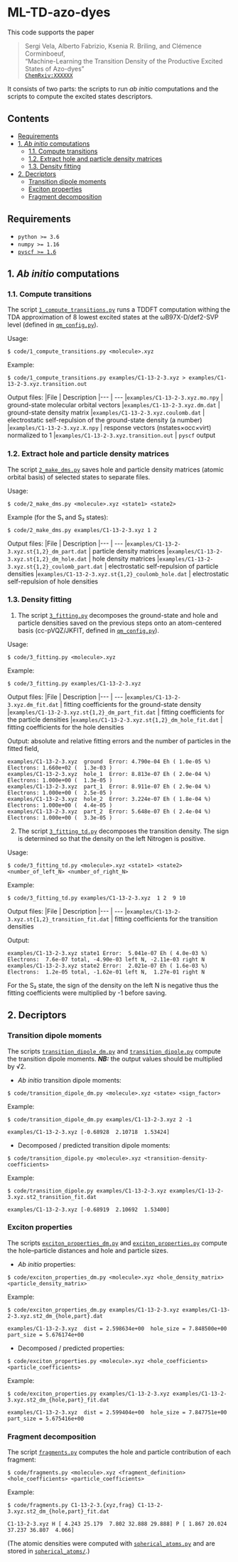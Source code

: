 # ML-TD-azo-dyes

This code supports the paper
> Sergi Vela, Alberto Fabrizio, Ksenia R. Briling, and Clémence Corminboeuf,<br>
> “Machine-Learning the Transition Density of the Productive Excited States of Azo-dyes”<br>
> [`ChemRxiv:XXXXXX`](https://chemrxiv.org/xxxxxx)<br>

It consists of two parts: the scripts to run *ab initio* computations
and the scripts to compute the excited states descriptors.

## Contents

* [Requirements](#requirements)
* [1. *Ab initio* computations](#1-ab-initio-computations)
  * [1.1. Compute transitions](#11-compute-transitions)
  * [1.2. Extract hole and particle density matrices](#12-extract-hole-and-particle-density-matrices)
  * [1.3. Density fitting](#13-density-fitting)
* [2. Decriptors](#2-decriptors)
  * [Transition dipole moments](#transition-dipole-moments)
  * [Exciton properties](#exciton-properties)
  * [Fragment decomposition](#fragment-decomposition)

## Requirements

* `python >= 3.6`
* `numpy >= 1.16`
* [`pyscf >= 1.6`](https://github.com/pyscf/pyscf)

## 1. *Ab initio* computations

### 1.1. Compute transitions

The script [`1_compute_transitions.py`](code/1_compute_transitions.py)
runs a TDDFT computation withing the TDA approximation
of 8 lowest excited states at the ωB97X-D/def2-SVP level (defined in [`qm_config.py`](code/qm_config.py)).

Usage:
```
$ code/1_compute_transitions.py <molecule>.xyz
```
Example:
```
$ code/1_compute_transitions.py examples/C1-13-2-3.xyz > examples/C1-13-2-3.xyz.transition.out
```
Output files:
|File                                      | Description
|---                                       | ---
|`examples/C1-13-2-3.xyz.mo.npy`           | ground-state molecular orbital vectors
|`examples/C1-13-2-3.xyz.dm.dat`           | ground-state density matrix
|`examples/C1-13-2-3.xyz.coulomb.dat`      | electrostatic self-repulsion of the ground-state density (a number)
|`examples/C1-13-2-3.xyz.X.npy`            | response vectors (nstates×occ×virt) normalized to 1
|`examples/C1-13-2-3.xyz.transition.out`   | `pyscf` output

### 1.2. Extract hole and particle density matrices

The script [`2_make_dms.py`](code/2_make_dms.py)
saves hole and particle density matrices (atomic orbital basis) of selected states to separate files.

Usage:
```
$ code/2_make_dms.py <molecule>.xyz <state1> <state2>
```
Example (for the S₁ and S₂ states):
```
$ code/2_make_dms.py examples/C1-13-2-3.xyz 1 2
```
Output files:
|File                                                 | Description
|---                                                  | ---
|`examples/C1-13-2-3.xyz.st{1,2}_dm_part.dat`         | particle density matrices
|`examples/C1-13-2-3.xyz.st{1,2}_dm_hole.dat`         | hole density matrices
|`examples/C1-13-2-3.xyz.st{1,2}_coulomb_part.dat`    | electrostatic self-repulsion of particle densities
|`examples/C1-13-2-3.xyz.st{1,2}_coulomb_hole.dat`    | electrostatic self-repulsion of hole densities

### 1.3. Density fitting

1. The script [`3_fitting.py`](code/3_fitting.py)
decomposes the ground-state and hole and particle densities saved on the previous steps onto an atom-centered basis
(cc-pVQZ/JKFIT, defined in [`qm_config.py`](code/qm_config.py)).

Usage:
```
$ code/3_fitting.py <molecule>.xyz
```
Example:
```
$ code/3_fitting.py examples/C1-13-2-3.xyz
```
Output files:
|File                                                 | Description
|---                                                  | ---
|`examples/C1-13-2-3.xyz.dm_fit.dat`                  | fitting coefficients for the ground-state density
|`examples/C1-13-2-3.xyz.st{1,2}_dm_part_fit.dat`     | fitting coefficients for the particle densities
|`examples/C1-13-2-3.xyz.st{1,2}_dm_hole_fit.dat`     | fitting coefficients for the hole densities

Output: absolute and relative fitting errors and the number of particles in the fitted field,
```
examples/C1-13-2-3.xyz  ground  Error: 4.790e-04 Eh ( 1.0e-05 %)  Electrons: 1.660e+02 (  1.3e-03 )
examples/C1-13-2-3.xyz  hole_1  Error: 8.813e-07 Eh ( 2.0e-04 %)  Electrons: 1.000e+00 (  1.3e-05 )
examples/C1-13-2-3.xyz  part_1  Error: 8.911e-07 Eh ( 2.9e-04 %)  Electrons: 1.000e+00 (  2.5e-05 )
examples/C1-13-2-3.xyz  hole_2  Error: 3.224e-07 Eh ( 1.8e-04 %)  Electrons: 1.000e+00 (  4.4e-05 )
examples/C1-13-2-3.xyz  part_2  Error: 5.648e-07 Eh ( 2.4e-04 %)  Electrons: 1.000e+00 (  3.3e-05 )
```

2. The script [`3_fitting_td.py`](code/3_fitting_td.py)
decomposes the transition density. The sign is determined so that the density on the left Nitrogen is positive.

Usage:
```
$ code/3_fitting_td.py <molecule>.xyz <state1> <state2> <number_of_left_N> <number_of_right_N>
```
Example:
```
$ code/3_fitting_td.py examples/C1-13-2-3.xyz  1 2  9 10
```
Output files:
|File                                                 | Description
|---                                                  | ---
|`examples/C1-13-2-3.xyz.st{1,2}_transition_fit.dat`  | fitting coefficients for the transition densities

Output:
```
examples/C1-13-2-3.xyz state1 Error:  5.041e-07 Eh ( 4.0e-03 %)  Electrons:  7.6e-07 total, -4.90e-03 left N, -2.11e-03 right N
examples/C1-13-2-3.xyz state2 Error:  2.021e-07 Eh ( 1.6e-03 %)  Electrons:  1.2e-05 total, -1.62e-01 left N,  1.27e-01 right N
```
For the S₂ state, the sign of the density on the left N is negative thus the fitting coefficients were multiplied by -1 before saving.


## 2. Decriptors

### Transition dipole moments

The scripts [`transition_dipole_dm.py`](code/transition_dipole_dm.py) and [`transition_dipole.py`](code/transition_dipole.py)
compute the transition dipole moments. ***NB:*** the output values should be multiplied by √2.
* *Ab initio* transition dipole moments:
```
$ code/transition_dipole_dm.py <molecule>.xyz <state> <sign_factor>
```

Example:
```
$ code/transition_dipole_dm.py examples/C1-13-2-3.xyz 2 -1

examples/C1-13-2-3.xyz [-0.68928  2.10718  1.53424]
```

* Decomposed / predicted transition dipole moments:
```
$ code/transition_dipole.py <molecule>.xyz <transition-density-coefficients>
```
Example:
```
$ code/transition_dipole.py examples/C1-13-2-3.xyz examples/C1-13-2-3.xyz.st2_transition_fit.dat

examples/C1-13-2-3.xyz [-0.68919  2.10692  1.53400]
```

### Exciton properties

The scripts [`exciton_properties_dm.py`](code/exciton_properties_dm.py) and [`exciton_properties.py`](code/exciton_properties.py)
compute the hole–particle distances and hole and particle sizes.
* *Ab initio* properties:
```
$ code/exciton_properties_dm.py <molecule>.xyz <hole_density_matrix> <particle_density_matrix>
```
Example:
```
$ code/exciton_properties_dm.py examples/C1-13-2-3.xyz examples/C1-13-2-3.xyz.st2_dm_{hole,part}.dat

examples/C1-13-2-3.xyz  dist = 2.598634e+00  hole_size = 7.848500e+00  part_size = 5.676174e+00
```
* Decomposed / predicted properties:
```
$ code/exciton_properties.py <molecule>.xyz <hole_coefficients> <particle_coefficients>
```
Example:
```
$ code/exciton_properties.py examples/C1-13-2-3.xyz examples/C1-13-2-3.xyz.st2_dm_{hole,part}_fit.dat

examples/C1-13-2-3.xyz  dist = 2.599404e+00  hole_size = 7.847751e+00  part_size = 5.675416e+00
```

### Fragment decomposition

The script [`fragments.py`](code/fragments.py) computes the hole and particle contribution of each fragment:
```
$ code/fragments.py <molecule>.xyz <fragment_definition> <hole_coefficients> <particle_coefficients>
```

Example:
```
$ code/fragments.py C1-13-2-3.{xyz,frag} C1-13-2-3.xyz.st2_dm_{hole,part}_fit.dat

C1-13-2-3.xyz H [ 4.243 25.179  7.802 32.888 29.888] P [ 1.867 20.024 37.237 36.807  4.066]
```

(The atomic densities were computed with [`spherical_atoms.py`](code/spherical_atoms.py) and are stored in [`spherical_atoms/`](spherical_atoms/).)

